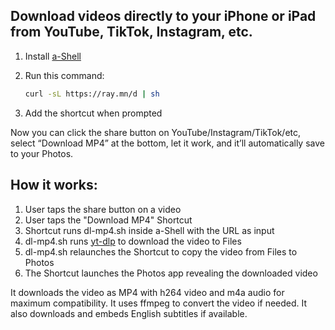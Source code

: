 ## Download videos directly to your iPhone or iPad from YouTube, TikTok, Instagram, etc.

1. Install [a-Shell](https://apps.apple.com/us/app/a-shell/id1473805438)

2. Run this command:

   ```bash
   curl -sL https://ray.mn/d | sh
   ```

3. Add the shortcut when prompted

Now you can click the share button on YouTube/Instagram/TikTok/etc, select “Download MP4” at the bottom, let it work, and it’ll automatically save to your Photos.

## How it works:

1. User taps the share button on a video
2. User taps the "Download MP4" Shortcut
3. Shortcut runs dl-mp4.sh inside a-Shell with the URL as input
4. dl-mp4.sh runs [yt-dlp](https://github.com/yt-dlp/yt-dlp) to download the video to Files
5. dl-mp4.sh relaunches the Shortcut to copy the video from Files to Photos
6. The Shortcut launches the Photos app revealing the downloaded video

It downloads the video as MP4 with h264 video and m4a audio for maximum compatibility. It uses ffmpeg to convert the video if needed. It also downloads and embeds English subtitles if available.
